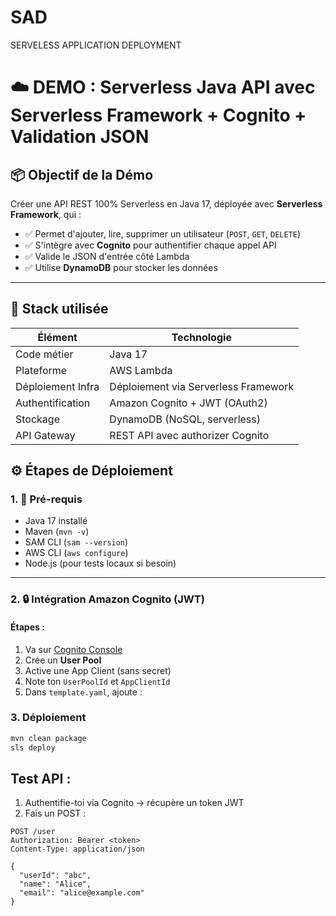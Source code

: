 # SAD
SERVELESS APPLICATION DEPLOYMENT

# ☁️  DEMO : Serverless Java API avec Serverless Framework + Cognito + Validation JSON

## 📦 Objectif de la Démo

Créer une API REST 100% Serverless en Java 17, déployée avec **Serverless Framework**, qui :

- ✅ Permet d'ajouter, lire, supprimer un utilisateur (`POST`, `GET`, `DELETE`)
- ✅ S'intègre avec **Cognito** pour authentifier chaque appel API
- ✅ Valide le JSON d'entrée côté Lambda
- ✅ Utilise **DynamoDB** pour stocker les données

---

## 🧰 Stack utilisée

| Élément                | Technologie                         |
|------------------------|-------------------------------------|
| Code métier            | Java 17                             |
| Plateforme             | AWS Lambda                          |
| Déploiement Infra      | Déploiement via Serverless Framework          |
| Authentification       | Amazon Cognito + JWT (OAuth2)       |
| Stockage               | DynamoDB (NoSQL, serverless)        |
| API Gateway            | REST API avec authorizer Cognito    |


## ⚙️ Étapes de Déploiement

### 1. 🧱 Pré-requis

- Java 17 installé
- Maven (`mvn -v`)
- SAM CLI (`sam --version`)
- AWS CLI (`aws configure`)
- Node.js (pour tests locaux si besoin)


---

### 2. 🔒 Intégration Amazon Cognito (JWT)

#### Étapes :
1. Va sur [Cognito Console](https://console.aws.amazon.com/cognito/)
2. Crée un **User Pool**
3. Active une App Client (sans secret)
4. Note ton `UserPoolId` et `AppClientId`
5. Dans `template.yaml`, ajoute :

### 3. Déploiement
```bash
mvn clean package
sls deploy
```


## Test API :

1. Authentifie-toi via Cognito → récupère un token JWT
2. Fais un POST :
```http
POST /user
Authorization: Bearer <token>
Content-Type: application/json

{
  "userId": "abc",
  "name": "Alice",
  "email": "alice@example.com"
}
```

